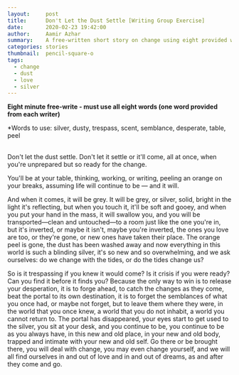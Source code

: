 ```yaml
---
layout:     post
title:      Don't Let the Dust Settle [Writing Group Exercise]
date:       2020-02-23 19:42:00
author:     Aamir Azhar
summary:    A free-written short story on change using eight provided words at a writing group meetup.
categories: stories
thumbnail:  pencil-square-o
tags:
  - change
  - dust
  - love
  - silver
---
```

**Eight minute free-write - must use all eight words (one word provided from each writer)**

*Words to use: silver, dusty, trespass, scent, semblance, desperate, table, peel

<br>
Don't let the dust settle. Don't let it settle or it'll come, all at once, when you're unprepared but so ready for the change.

You'll be at your table, thinking, working, or writing, peeling an orange on your breaks, assuming life will continue to be — and it will.

And when it comes, it will be grey. It will be grey, or silver, solid, bright in the light it's reflecting, but when you touch it, it'll be soft and gooey, and when you put your hand in the mass, it will swallow you, and you will be transported—clean and untouched—to a room just like the one you're in, but it's inverted, or maybe it isn't, maybe you're inverted, the ones you love are too, or they're gone, or new ones have taken their place. The orange peel is gone, the dust has been washed away and now everything in this world is such a blinding silver, it's so new and so overwhelming, and we ask ourselves: do we change with the tides, or do the tides change us?

So is it trespassing if you knew it would come? Is it crisis if you were ready? Can you find it before it finds you? Because the only way to win is to release your desperation, it is to forge ahead, to catch the changes as they come, beat the portal to its own destination, it is to forget the semblances of what you once had, or maybe not forget, but to leave them where they were, in the world that you once knew, a world that you do not inhabit, a world you cannot return to. The portal has disappeared, your eyes start to get used to the silver, you sit at your desk, and you continue to be, you continue to be as you always have, in this new and old place, in your new and old body, trapped and intimate with your new and old self. Go there or be brought there, you will deal with change, you may even change yourself, and we will all find ourselves in and out of love and in and out of dreams, as and after they come and go.

